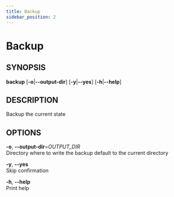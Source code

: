 ```yaml
---
title: Backup
sidebar_position: 2
---
```


# Backup

## SYNOPSIS

**backup** \[**-o**\|**--output-dir**\] \[**-y**\|**--yes**\]
\[**-h**\|**--help**\]

## DESCRIPTION

Backup the current state

## OPTIONS

**-o**, **--output-dir**=*OUTPUT_DIR*  
Directory where to write the backup default to the current directory

**-y**, **--yes**  
Skip confirmation

**-h**, **--help**  
Print help
